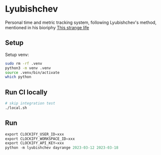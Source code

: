 # Lyubishchev

Personal time and metric tracking system, following Lyubishchev's method, mentioned in his bioriphy [This strange life](https://sudonull.com/post/171201-Granin-This-strange-life)
## Setup

Setup venv:
```sh
sudo rm -rf .venv
python3 -m venv .venv
source .venv/bin/activate
which python
```

## Run CI locally

```sh
# skip integration test
./local.sh
```

## Run 

```s
export CLOCKIFY_USER_ID=xxx    
export CLOCKIFY_WORKSPACE_ID=xxx
export CLOCKIFY_API_KEY=xxx
python -m lyubishchev dayrange 2023-03-12 2023-03-18
```